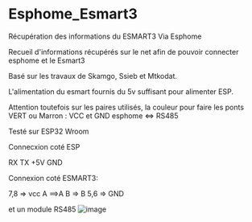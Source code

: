 # Esphome_Esmart3

Récupération des informations du ESMART3 Via Esphome

Recueil d'informations récupérés sur le net afin de pouvoir connecter esphome et le Esmart3

Basé sur les travaux de Skamgo, Ssieb et Mtkodat.

L'alimentation du esmart fournis du 5v suffisant pour alimenter ESP. 

Attention toutefois sur les paires utilisés, la couleur pour faire les ponts VERT ou Marron : VCC et GND esphome <=> RS485

Testé sur ESP32 Wroom

Connecxion coté ESP

RX TX +5V GND

Connexion coté ESMART3:

7,8 => vcc
A ==>A
B => B
5,6 => GND


et un module RS485 
![image](https://github.com/patmtp35/Esphome_Esmart3/assets/6410695/02eda12e-bea1-469f-8acd-4a2830d47e83)


